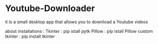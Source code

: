 # Youtube-Downloader
it is a small desktop app that allows you to download a Youtube videos 

about installations : 
Tkinter : pip istall pytk
Pillow : pip istall Pillow 
custom tkinter : pip install tkinter 
